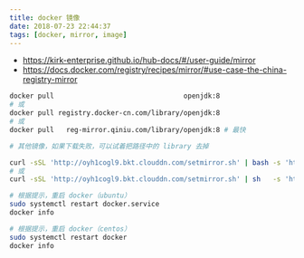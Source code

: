 ```yaml
---
title: docker 镜像
date: 2018-07-23 22:44:37
tags: [docker, mirror, image]
---
```


* <https://kirk-enterprise.github.io/hub-docs/#/user-guide/mirror>
* <https://docs.docker.com/registry/recipes/mirror/#use-case-the-china-registry-mirror>

<!--more-->

```sh
docker pull                                openjdk:8
# 或
docker pull registry.docker-cn.com/library/openjdk:8
# 或
docker pull   reg-mirror.qiniu.com/library/openjdk:8 # 最快

# 其他镜像，如果下载失败，可以试着把路径中的 library 去掉
```

```sh
curl -sSL 'http://oyh1cogl9.bkt.clouddn.com/setmirror.sh' | bash -s 'https://reg-mirror.qiniu.com'
# 或
curl -sSL 'http://oyh1cogl9.bkt.clouddn.com/setmirror.sh' | sh   -s 'https://reg-mirror.qiniu.com'

# 根据提示，重启 docker（ubuntu）
sudo systemctl restart docker.service
docker info

# 根据提示，重启 docker（centos）
sudo systemctl restart docker
docker info
```
